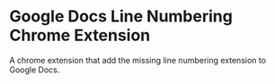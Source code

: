 # Google Docs Line Numbering Chrome Extension
A chrome extension that add the missing line numbering extension to Google Docs.
